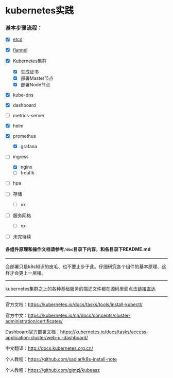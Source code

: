 # kubernetes实践

### 基本步骤流程：

- [x] <a href="etcd/README.md">etcd</a>
- [x] <a href="flannel/README.md">flannel</a>
- [x] Kubernetes集群
  - [x] <a herf="k8s-install-tls/gen-ca/README.md">生成证书</a>
  - [x] <a herf="k8s-install-tls/README.md">部署Master节点</a>
  - [x] <a herf="k8s-install-tls/README.md">部署Node节点</a>
- [x] <a herf="doc/kube-dns/README.md">kube-dns</a>
- [x] <a herf="doc/dashboard/README.md">dashboard</a>
- [ ] <a herf="doc/metrics-server/README.md">metrics-server</a>
- [x] <a herf="doc/helm/README.md">helm</a>
- [x] <a herf="doc/promethus/README.md">promethus</a>
  - [x] <a herf="doc/promethus/README.md">grafana</a>
- [ ] ingress
  - [x] <a herf="doc/ingress/README.md">nginx</a>
  - [ ] treafik
- [ ] hpa
- [ ] 存储
  - [ ] xx
- [ ] 服务网格
  - [ ] xx
- [ ] 未完待续



#### 各组件原理和操作文档请参考`/doc`目录下内容，和各目录下README.md

------

会部署只是k8s知识的皮毛、也不要止步于此。仔细研究各个组件的基本原理、这样才会更上一层楼。

------

kubernetes集群之上的各种基础服务的描述文件都在源码里面点击[链接直达](https://github.com/kubernetes/kubernetes/tree/master/cluster/addons)

------

官方文档：https://kubernetes.io/docs/tasks/tools/install-kubectl/

官方中文：https://kubernetes.io/cn/docs/concepts/cluster-administration/certificates/

Dashboard官方部署文档：https://kubernetes.io/docs/tasks/access-application-cluster/web-ui-dashboard/

中文翻译：http://docs.kubernetes.org.cn/

个人教程：https://github.com/sadlar/k8s-install-note

个人教程：https://github.com/gjmzj/kubeasz


